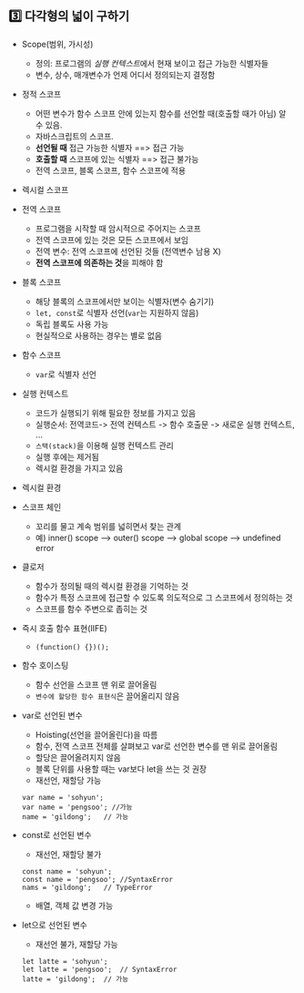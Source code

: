 ## :three: 다각형의 넓이 구하기
- Scope(범위, 가시성)
    - 정의: 프로그램의 *실행 컨텍스트*에서 현재 보이고 접근 가능한 식별자들
    - 변수, 상수, 매개변수가 언제 어디서 정의되는지 결정함
- 정적 스코프
    - 어떤 변수가 함수 스코프 안에 있는지 함수를 선언할 때(호출할 때가 아님) 알 수 있음. 
    - 자바스크립트의 스코프.
    - **선언될 때** 접근 가능한 식별자      ==> 접근 가능
    - **호출할 때** 스코프에 있는 식별자    ==> 접근 불가능
    - 전역 스코프, 블록 스코프, 함수 스코프에 적용

- 렉시컬 스코프


- 전역 스코프
    - 프로그램을 시작할 때 암시적으로 주어지는 스코프
    - 전역 스코프에 있는 것은 모든 스코프에서 보임
    - 전역 변수: 전역 스코프에 선언된 것들 (전역변수 남용 X)
    - **전역 스코프에 의존하는 것**을 피해야 함

- 블록 스코프
    - 해당 블록의 스코프에서만 보이는 식별자(변수 숨기기)
    - `let, const`로 식별자 선언(`var`는 지원하지 않음)
    - 독립 블록도 사용 가능
    - 현실적으로 사용하는 경우는 별로 없음

- 함수 스코프
    - `var`로 식별자 선언

- 실행 컨텍스트
    - 코드가 실행되기 위해 필요한 정보를 가지고 있음
    - 실행순서: 전역코드-> 전역 컨텍스트 -> 함수 호출문 -> 새로운 실행 컨텍스트, ...
    - `스택(stack)`을 이용해 실행 컨텍스트 관리
    - 실행 후에는 제거됨
    - 렉시컬 환경을 가지고 있음

- 렉시컬 환경

- 스코프 체인
    - 꼬리를 물고 계속 범위를 넓히면서 찾는 관계
    - 예) inner() scope --> outer() scope --> global scope --> undefined error

- 클로저
    - 함수가 정의될 때의 렉시컬 환경을 기억하는 것
    - 함수가 특정 스코프에 접근할 수 있도록 의도적으로 그 스코프에서 정의하는 것
    - 스코프를 함수 주변으로 좁히는 것

- 즉시 호출 함수 표현(IIFE)
    - `(function() {})();`

- 함수 호이스팅
    - 함수 선언을 스코프 맨 위로 끌어올림
    - `변수에 할당한 함수 표현식`은 끌어올리지 않음

- var로 선언된 변수
    - Hoisting(선언을 끌어올린다)을 따름
    - 함수, 전역 스코프 전체를 살펴보고 var로 선언한 변수를 맨 위로 끌어올림
    - 할당은 끌어올려지지 않음
    - 블록 단위를 사용할 때는 var보다 let을 쓰는 것 권장
    - 재선언, 재할당 가능
    ```
    var name = 'sohyun';
    var name = 'pengsoo'; //가능
    name = 'gildong';   // 가능
    ```


- const로 선언된 변수
    - 재선언, 재할당 불가
    ```
    const name = 'sohyun';
    const name = 'pengsoo'; //SyntaxError
    nams = 'gildong';   // TypeError
    ```
    - 배열, 객체 값 변경 가능

- let으로 선언된 변수
    - 재선언 불가, 재할당 가능
    ```
    let latte = 'sohyun';
    let latte = 'pengsoo';  // SyntaxError
    latte = 'gildong';  // 가능
    ```

